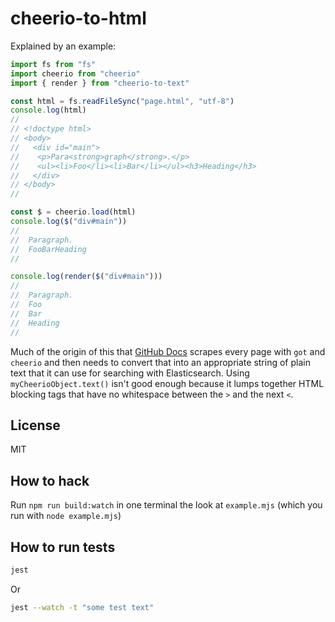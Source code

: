 # cheerio-to-html

Explained by an example:

```js
import fs from "fs"
import cheerio from "cheerio"
import { render } from "cheerio-to-text"

const html = fs.readFileSync("page.html", "utf-8")
console.log(html)
//
// <!doctype html>
// <body>
//   <div id="main">
//    <p>Para<strong>graph</strong>.</p>
//    <ul><li>Foo</li><li>Bar</li></ul><h3>Heading</h3>
//   </div>
// </body>
//

const $ = cheerio.load(html)
console.log($("div#main"))
//
//  Paragraph.
//  FooBarHeading
//

console.log(render($("div#main")))
//
//  Paragraph.
//  Foo
//  Bar
//  Heading
//
```

Much of the origin of this that [GitHub Docs](https://docs.github.com) scrapes
every page with `got` and `cheerio` and then needs to convert that into an
appropriate string of plain text that it can use for searching
with Elasticsearch. Using `myCheerioObject.text()` isn't good enough
because it lumps together HTML blocking tags that have no whitespace
between the `>` and the next `<`.

## License

MIT

## How to hack

Run `npm run build:watch` in one terminal the look at
`example.mjs` (which you run with `node example.mjs`)

## How to run tests

```sh
jest
```

Or

```sh
jest --watch -t "some test text"
```
